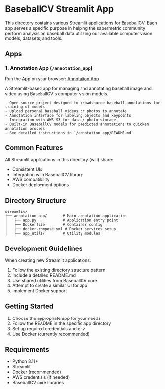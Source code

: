# BaseballCV Streamlit App

This directory contains various Streamlit applications for BaseballCV. Each app serves a specific purpose in helping the sabermetric community perform analysis on baseball data utilizing our available computer vision models, datasets, and tools.

## Apps

### 1. Annotation App (`/annotation_app`)

Run the App on your browser: [Annotation App](https://balldatalab.com/streamlit/baseballcv_annotation_app/)

A Streamlit-based app for managing and annotating baseball image and video using BaseballCV's computer vision models.

    - Open-source project designed to crowdsource baseball annotations for training of models
    - Upload personal baseball videos or photos to annotate
    - Annotation interface for labeling objects and keypoints
    - Integration with AWS S3 for data / photo storage
    - Built-in BaseballCV models for predicted annotations to quicken annotation process
    - See detailed instructions in `/annotation_app/README.md`

## Common Features

All Streamlit applications in this directory (will) share:
- Consistent UIs
- Integration with BaseballCV library
- AWS compatibility
- Docker deployment options

## Directory Structure

```
streamlit/
├── annotation_app/       # Main annotation application
│   ├── app.py            # Application entry point
│   ├── Dockerfile        # Container config
│   ├── docker-compose.yml # Docker services setup
│   ├── app_utils/        # Utility modules
```

## Development Guidelines

When creating new Streamlit applications:
1. Follow the existing directory structure pattern
2. Include a detailed README.md
3. Use shared utilities from BaseballCV core
4. Attempt to create a similar UI for app
5. Implement Docker support

## Getting Started

1. Choose the appropriate app for your needs
2. Follow the README in the specific app directory
3. Set up required credentials and env
4. Use Docker (currently recommended)

## Requirements

- Python 3.11+
- Streamlit
- Docker (recommended)
- AWS credentials (if needed)
- BaseballCV core libraries
